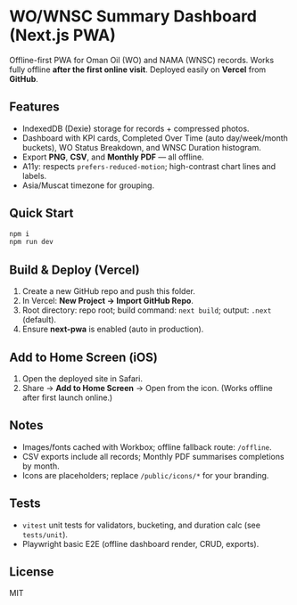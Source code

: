 # WO/WNSC Summary Dashboard (Next.js PWA)

Offline-first PWA for Oman Oil (WO) and NAMA (WNSC) records. Works fully offline **after the first online visit**.
Deployed easily on **Vercel** from **GitHub**.

## Features
- IndexedDB (Dexie) storage for records + compressed photos.
- Dashboard with KPI cards, Completed Over Time (auto day/week/month buckets), WO Status Breakdown, and WNSC Duration histogram.
- Export **PNG**, **CSV**, and **Monthly PDF** — all offline.
- A11y: respects `prefers-reduced-motion`; high-contrast chart lines and labels.
- Asia/Muscat timezone for grouping.

## Quick Start
```bash
npm i
npm run dev
```

## Build & Deploy (Vercel)
1. Create a new GitHub repo and push this folder.
2. In Vercel: **New Project → Import GitHub Repo**.
3. Root directory: repo root; build command: `next build`; output: `.next` (default).
4. Ensure **next-pwa** is enabled (auto in production).

## Add to Home Screen (iOS)
1. Open the deployed site in Safari.
2. Share → **Add to Home Screen** → Open from the icon. (Works offline after first launch online.)

## Notes
- Images/fonts cached with Workbox; offline fallback route: `/offline`.
- CSV exports include all records; Monthly PDF summarises completions by month.
- Icons are placeholders; replace `/public/icons/*` for your branding.

## Tests
- `vitest` unit tests for validators, bucketing, and duration calc (see `tests/unit`).
- Playwright basic E2E (offline dashboard render, CRUD, exports).

## License
MIT

